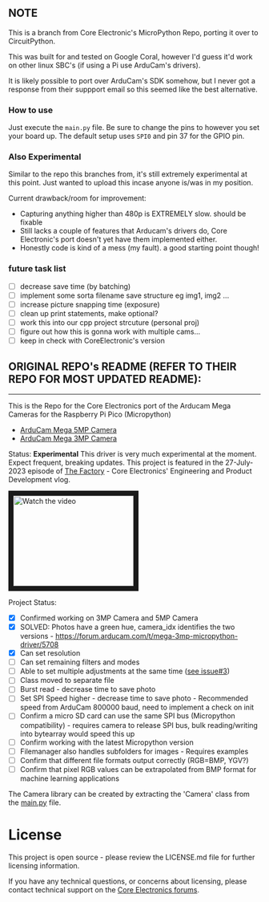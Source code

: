 ## NOTE
This is a branch from Core Electronic's MicroPython Repo, porting it over to CircuitPython. 

This was built for and tested on Google Coral, however I'd guess it'd work on other linux SBC's (if using a Pi use ArduCam's drivers). 

It is likely possible to port over ArduCam's SDK somehow, but I never got a response from their suppport email so this seemed like the best alternative.

### How to use
Just execute the `main.py` file. Be sure to change the pins to however you set your board up. The default setup uses `SPI0` and pin 37 for the GPIO pin. 

### Also Experimental
Similar to the repo this branches from, it's still extremely experimental at this point. Just wanted to upload this incase anyone is/was in my position.

Current drawback/room for improvement:
- Capturing anything higher than 480p is EXTREMELY slow. should be fixable
- Still lacks a couple of features that Arducam's drivers do, Core Electronic's port doesn't yet have them implemented either.
- Honestly code is kind of a mess (my fault). a good starting point though!

### future task list
- [ ] decrease save time (by batching)
- [ ] implement some sorta filename save structure eg img1, img2 ...
- [ ] increase picture snapping time (exposure)
- [ ] clean up print statements, make optional?
- [ ] work this into our cpp project strcuture (personal proj)
- [ ] figure out how this is gonna work with multiple cams...
- [ ] keep in check with CoreElectronic's version

## ORIGINAL REPO's README (REFER TO THEIR REPO FOR MOST UPDATED README):
---
This is the Repo for the Core Electronics port of the Arducam Mega Cameras for the Raspberry Pi Pico (Micropython)
* [ArduCam Mega 5MP Camera](https://core-electronics.com.au/arducam-mega-5mp-camera.html)
* [ArduCam Mega 3MP Camera](https://core-electronics.com.au/arducam-mega-3mp-camera.html)

Status: **Experimental**
This driver is very much experimental at the moment. Expect frequent, breaking updates.
This project is featured in the 27-July-2023 episode of [The Factory](https://youtu.be/M_b3kmnjF9Y) - Core Electronics' Engineering and Product Development vlog.

<a href="http://www.youtube.com/watch?feature=player_embedded&v=M_b3kmnjF9Y" target="_blank">
 <img src="http://img.youtube.com/vi/M_b3kmnjF9Y/mqdefault.jpg" alt="Watch the video" width="240" height="180" border="10" />
</a>

Project Status:
- [x] Confirmed working on 3MP Camera and 5MP Camera
- [x] SOLVED: Photos have a green hue, camera_idx identifies the two versions - https://forum.arducam.com/t/mega-3mp-micropython-driver/5708
- [x] Can set resolution
- [ ] Can set remaining filters and modes
- [ ] Able to set multiple adjustments at the same time ([see issue#3](https://github.com/CoreElectronics/CE-Arducam-MicroPython/issues))
- [ ] Class moved to separate file
- [ ] Burst read - decrease time to save photo
- [ ] Set SPI Speed higher - decrease time to save photo - Recommended speed from ArduCam 800000 baud, need to implement a check on init
- [ ] Confirm a micro SD card can use the same SPI bus (Micropython compatibility) - requires camera to release SPI bus, bulk reading/writing into bytearray would speed this up
- [ ] Confirm working with the latest Micropython version
- [ ] Filemanager also handles subfolders for images - Requires examples
- [ ] Confirm that different file formats output correctly (RGB=BMP, YGV?)
- [ ] Confirm that pixel RGB values can be extrapolated from BMP format for machine learning applications

The Camera library can be created by extracting the 'Camera' class from the [main.py](https://github.com/CoreElectronics/CE-Arducam-MicroPython/blob/main/main.py) file.

# License
This project is open source - please review the LICENSE.md file for further licensing information.

If you have any technical questions, or concerns about licensing, please contact technical support on the [Core Electronics forums](https://forum.core-electronics.com.au/).
